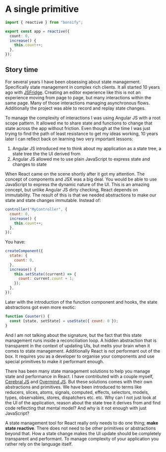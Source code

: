 # A single primitive

```ts
import { reactive } from "bonsify";

export const app = reactive({
  count: 0,
  increase() {
    this.count++;
  },
});
```

## Story time

For several years I have been obsessing about state management. Specifically state management in complex rich clients. It all started 10 years ago with [JSFridge](https://www.youtube.com/watch?v=6F7Me4wk3XM). Creating an editor experience like this is not an experience moving from page to page, but many interactions within the same page. Many of those interactions managing asynchronous flows. Additionally the project was able to record and replay state changes.

To manage the complexity of interactions I was using Angular JS with a root scope pattern. It allowed me to share state and functions to change that state across the app without friction. Even though at the time I was just trying to find the path of least resistance to get my ideas working, 10 years later I can reflect back on learning two very important lessons:

1. Angular JS introduced me to think about my application as a state tree, a state tree the the UI derived from
2. Angular JS allowed me to use plain JavaScript to express state and changes to state

When React came on the scene shortly after it got my attention. The concept of components and JSX was a big deal. You would be able to use JavaScript to express the dynamic nature of the UI. This is an amazing concept, but unlike Angular JS dirty checking, React depends on immutability. The result of this is that we needed abstractions to make our state and state changes immutable. Instead of:

```js
controller("MyController", {
  count: 0,
  increase() {
    this.count++;
  },
});
```

You have:

```js
createComponent({
  state: {
    count: 0,
  },
  increase() {
    this.setState((current) => {
      count: current.count + 1;
    });
  },
});
```

Later with the introduction of the function component and hooks, the state abstractions got even more exotic:

```jsx
function Counter() {
  const [state, setState] = useState({ count: 0 });
}
```

And I am not talking about the signature, but the fact that this state management runs inside a reconciliation loop. A hidden abstraction that is transparent in the context of updating UIs, but melts your brain when it comes to state management. Additionally React is not performant out of the box. It requires you as a developer to organise your components and use special primitives to make it performant enough.

There has been many state management solutions to help you manage state and performance in React. I have contributed with a couple myself, [Cerebral JS](https://cerebraljs.com/) and [Overmind JS](https://overmindjs.org/). But these solutions comes with their own abstractions and primitives. We have been introduced to terms like reducers, slices, atoms, signals, computed, effects, selectors, models, types, observables, stores, dispatchers etc. etc. Why can I not just look at the UI of the application, reason about the state tree it derives from and find code reflecting that mental model? And why is it not enough with just JavaScript?

A state management tool for React really only needs to do one thing; **make state reactive**. There does not need to be other primitives or abstractions beyond that. How a state change makes the UI update should be completely transparent and performant. To manage complexity of your application you rather rely on the language itself.
